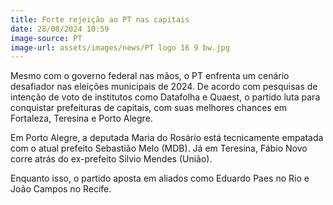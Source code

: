 ```yaml
---
title: Forte rejeição ao PT nas capitais
date: 28/08/2024 10:59
image-source: PT
image-url: assets/images/news/PT logo 16 9 bw.jpg
---
```


Mesmo com o governo federal nas mãos, o PT enfrenta um cenário desafiador nas eleições municipais de 2024. De acordo com pesquisas de intenção de voto de institutos como Datafolha e Quaest, o partido luta para conquistar prefeituras de capitais, com suas melhores chances em Fortaleza, Teresina e Porto Alegre.

Em Porto Alegre, a deputada Maria do Rosário está tecnicamente empatada com o atual prefeito Sebastião Melo (MDB). Já em Teresina, Fábio Novo corre atrás do ex-prefeito Silvio Mendes (União).

Enquanto isso, o partido aposta em aliados como Eduardo Paes no Rio e João Campos no Recife.